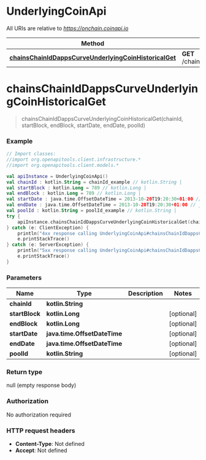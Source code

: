 # UnderlyingCoinApi

All URIs are relative to *https://onchain.coinapi.io*

Method | HTTP request | Description
------------- | ------------- | -------------
[**chainsChainIdDappsCurveUnderlyingCoinHistoricalGet**](UnderlyingCoinApi.md#chainsChainIdDappsCurveUnderlyingCoinHistoricalGet) | **GET** /chains/{chain_id}/dapps/curve/underlyingCoin/historical | 


<a name="chainsChainIdDappsCurveUnderlyingCoinHistoricalGet"></a>
# **chainsChainIdDappsCurveUnderlyingCoinHistoricalGet**
> chainsChainIdDappsCurveUnderlyingCoinHistoricalGet(chainId, startBlock, endBlock, startDate, endDate, poolId)



### Example
```kotlin
// Import classes:
//import org.openapitools.client.infrastructure.*
//import org.openapitools.client.models.*

val apiInstance = UnderlyingCoinApi()
val chainId : kotlin.String = chainId_example // kotlin.String | 
val startBlock : kotlin.Long = 789 // kotlin.Long | 
val endBlock : kotlin.Long = 789 // kotlin.Long | 
val startDate : java.time.OffsetDateTime = 2013-10-20T19:20:30+01:00 // java.time.OffsetDateTime | 
val endDate : java.time.OffsetDateTime = 2013-10-20T19:20:30+01:00 // java.time.OffsetDateTime | 
val poolId : kotlin.String = poolId_example // kotlin.String | 
try {
    apiInstance.chainsChainIdDappsCurveUnderlyingCoinHistoricalGet(chainId, startBlock, endBlock, startDate, endDate, poolId)
} catch (e: ClientException) {
    println("4xx response calling UnderlyingCoinApi#chainsChainIdDappsCurveUnderlyingCoinHistoricalGet")
    e.printStackTrace()
} catch (e: ServerException) {
    println("5xx response calling UnderlyingCoinApi#chainsChainIdDappsCurveUnderlyingCoinHistoricalGet")
    e.printStackTrace()
}
```

### Parameters

Name | Type | Description  | Notes
------------- | ------------- | ------------- | -------------
 **chainId** | **kotlin.String**|  |
 **startBlock** | **kotlin.Long**|  | [optional]
 **endBlock** | **kotlin.Long**|  | [optional]
 **startDate** | **java.time.OffsetDateTime**|  | [optional]
 **endDate** | **java.time.OffsetDateTime**|  | [optional]
 **poolId** | **kotlin.String**|  | [optional]

### Return type

null (empty response body)

### Authorization

No authorization required

### HTTP request headers

 - **Content-Type**: Not defined
 - **Accept**: Not defined

